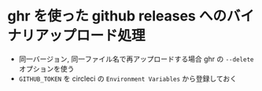 # ghr を使った github releases へのバイナリアップロード処理

- 同一バージョン, 同一ファイル名で再アップロードする場合 ghr の `--delete` オプションを使う
- `GITHUB_TOKEN` を circleci の `Environment Variables` から登録しておく
